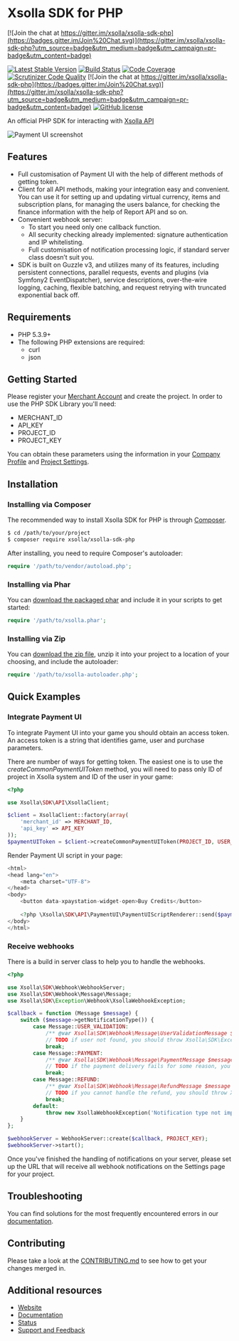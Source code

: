 # Xsolla SDK for PHP

[![Join the chat at https://gitter.im/xsolla/xsolla-sdk-php](https://badges.gitter.im/Join%20Chat.svg)](https://gitter.im/xsolla/xsolla-sdk-php?utm_source=badge&utm_medium=badge&utm_campaign=pr-badge&utm_content=badge)

[![Latest Stable Version](https://poser.pugx.org/xsolla/xsolla-sdk-php/v/stable.png)](https://packagist.org/packages/xsolla/xsolla-sdk-php)
[![Build Status](https://travis-ci.org/xsolla/xsolla-sdk-php.png?branch=master)](https://travis-ci.org/xsolla/xsolla-sdk-php)
[![Code Coverage](https://scrutinizer-ci.com/g/xsolla/xsolla-sdk-php/badges/coverage.png?b=master)](https://scrutinizer-ci.com/g/xsolla/xsolla-sdk-php/?branch=master)
[![Scrutinizer Code Quality](https://scrutinizer-ci.com/g/xsolla/xsolla-sdk-php/badges/quality-score.png?b=master)](https://scrutinizer-ci.com/g/xsolla/xsolla-sdk-php/?branch=master)
[![Join the chat at https://gitter.im/xsolla/xsolla-sdk-php](https://badges.gitter.im/Join%20Chat.svg)](https://gitter.im/xsolla/xsolla-sdk-php?utm_source=badge&utm_medium=badge&utm_campaign=pr-badge&utm_content=badge)
[![GitHub license](https://img.shields.io/badge/license-MIT-blue.svg)](https://raw.githubusercontent.com/xsolla/xsolla-sdk-php/master/LICENSE)

An official PHP SDK for interacting with [Xsolla API](http://developers.xsolla.com)

![Payment UI screenshot](http://xsolla.cachefly.net/img/ps3_github2.png)

## Features

* Full customisation of Payment UI with the help of different methods of getting token.
* Client for all API methods, making your integration easy and convenient. You can use it for setting up and updating virtual currency, items and subscription plans, for managing the users balance, for checking the finance information with the help of Report API and so on.
* Convenient webhook server:
  * To start you need only one callback function.
  * All security checking already implemented: signature authentication and IP whitelisting.
  * Full customisation of notification processing logic, if standard server class doesn’t suit you.
* SDK is built on Guzzle v3, and utilizes many of its features, including persistent connections, parallel requests, events and plugins (via Symfony2 EventDispatcher), service descriptions, over-the-wire logging, caching, flexible batching, and request retrying with truncated exponential back off.

## Requirements

* PHP 5.3.9+
* The following PHP extensions are required:
  * curl
  * json

## Getting Started

Please register your [Merchant Account](https://publisher.xsolla.com/signup) and create the project.
In order to use the PHP SDK Library you'll need:
* MERCHANT_ID
* API_KEY
* PROJECT_ID
* PROJECT_KEY

You can obtain these parameters using the information in your [Company Profile](https://publisher.xsolla.com/company) and [Project Settings](https://publisher.xsolla.com/projects).

## Installation

### Installing via Composer

The recommended way to install Xsolla SDK for PHP is through [Composer](http://getcomposer.org).

``` bash
$ cd /path/to/your/project
$ composer require xsolla/xsolla-sdk-php
```

After installing, you need to require Composer's autoloader:

```php
require '/path/to/vendor/autoload.php';
```

### Installing via Phar

You can [download the packaged phar](https://github.com/xsolla/xsolla-sdk-php/releases) and include it in your scripts to get started:

``` php
require '/path/to/xsolla.phar';
```

### Installing via Zip

You can [download the zip file](https://github.com/xsolla/xsolla-sdk-php/releases), unzip it into your project to a location of your choosing, and include the autoloader:

``` php
require '/path/to/xsolla-autoloader.php';
```

## Quick Examples

### Integrate Payment UI

To integrate Payment UI into your game you should obtain an access token. An access token is a string that identifies game, user and purchase parameters.

There are number of ways for getting token. The easiest one is to use the _createCommonPaymentUIToken_ method, you will need to pass only ID of project in Xsolla system and ID of the user in your game:

``` php
<?php

use Xsolla\SDK\API\XsollaClient;

$client = XsollaClient::factory(array(
    'merchant_id' => MERCHANT_ID,
    'api_key' => API_KEY
));
$paymentUIToken = $client->createCommonPaymentUIToken(PROJECT_ID, USER_ID, $sandboxMode = true);
```

Render Payment UI script in your page:

``` php
<html>
<head lang="en">
    <meta charset="UTF-8">
</head>
<body>
    <button data-xpaystation-widget-open>Buy Credits</button>
    
    <?php \Xsolla\SDK\API\PaymentUI\PaymentUIScriptRenderer::send($paymentUIToken, $isSandbox = true); ?>
</body>
</html>
```
### Receive webhooks

There is a build in server class to help you to handle the webhooks.

```php
<?php

use Xsolla\SDK\Webhook\WebhookServer;
use Xsolla\SDK\Webhook\Message\Message;
use Xsolla\SDK\Exception\Webhook\XsollaWebhookException;

$callback = function (Message $message) {
    switch ($message->getNotificationType()) {
        case Message::USER_VALIDATION:
            /** @var Xsolla\SDK\Webhook\Message\UserValidationMessage $message */
            // TODO if user not found, you should throw Xsolla\SDK\Exception\Webhook\InvalidUserException
            break;
        case Message::PAYMENT:
            /** @var Xsolla\SDK\Webhook\Message\PaymentMessage $message */
            // TODO if the payment delivery fails for some reason, you should throw Xsolla\SDK\Exception\Webhook\XsollaWebhookException
            break;
        case Message::REFUND:
            /** @var Xsolla\SDK\Webhook\Message\RefundMessage $message */
            // TODO if you cannot handle the refund, you should throw Xsolla\SDK\Exception\Webhook\XsollaWebhookException
            break;
        default:
            throw new XsollaWebhookException('Notification type not implemented');
    }
};

$webhookServer = WebhookServer::create($callback, PROJECT_KEY);
$webhookServer->start();
```

Once you've finished the handling of notifications on your server, please set up the URL that will receive all webhook notifications on the Settings page for your project.

## Troubleshooting

You can find solutions for the most frequently encountered errors in our [documentation](http://developers.xsolla.com/#php_troubleshooting).

## Contributing

Please take a look at the [CONTRIBUTING.md](CONTRIBUTING.md) to see how to get your changes merged in.

## Additional resources

* [Website](http://xsolla.com)
* [Documentation](http://developers.xsolla.com)
* [Status](http://status.xsolla.com)
* [Support and Feedback](mailto:integration@xsolla.com)
